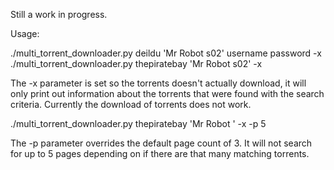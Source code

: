 Still a work in progress.

Usage:

./multi_torrent_downloader.py deildu 'Mr Robot s02' username password -x
./multi_torrent_downloader.py thepiratebay 'Mr Robot s02' -x

The -x parameter is set so the torrents doesn't actually download, it will only print out information about the torrents that were found with the search criteria.
Currently the download of torrents does not work.

./multi_torrent_downloader.py thepiratebay 'Mr Robot ' -x -p 5

The -p parameter overrides the default page count of 3. It will not search for up to 5 pages depending on if there are that many matching torrents.
